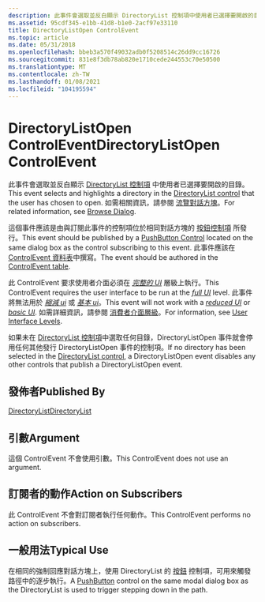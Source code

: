 ```yaml
---
description: 此事件會選取並反白顯示 DirectoryList 控制項中使用者已選擇要開啟的目錄。 如需相關資訊，請參閱流覽對話方塊。
ms.assetid: 95cdf345-e1bb-41d8-b1e0-2acf97e33110
title: DirectoryListOpen ControlEvent
ms.topic: article
ms.date: 05/31/2018
ms.openlocfilehash: bbeb3a570f49032adb0f5208514c26dd9cc16726
ms.sourcegitcommit: 831e8f3db78ab820e1710cede244553c70e50500
ms.translationtype: MT
ms.contentlocale: zh-TW
ms.lasthandoff: 01/08/2021
ms.locfileid: "104195594"
---
```

# <a name="directorylistopen-controlevent"></a><span data-ttu-id="9eaa4-104">DirectoryListOpen ControlEvent</span><span class="sxs-lookup"><span data-stu-id="9eaa4-104">DirectoryListOpen ControlEvent</span></span>

<span data-ttu-id="9eaa4-105">此事件會選取並反白顯示 [DirectoryList 控制項](directorylist-control.md) 中使用者已選擇要開啟的目錄。</span><span class="sxs-lookup"><span data-stu-id="9eaa4-105">This event selects and highlights a directory in the [DirectoryList control](directorylist-control.md) that the user has chosen to open.</span></span> <span data-ttu-id="9eaa4-106">如需相關資訊，請參閱 [流覽對話方塊](browse-dialog.md)。</span><span class="sxs-lookup"><span data-stu-id="9eaa4-106">For related information, see [Browse Dialog](browse-dialog.md).</span></span>

<span data-ttu-id="9eaa4-107">這個事件應該是由與訂閱此事件的控制項位於相同對話方塊的 [按鈕控制項](pushbutton-control.md) 所發行。</span><span class="sxs-lookup"><span data-stu-id="9eaa4-107">This event should be published by a [PushButton Control](pushbutton-control.md) located on the same dialog box as the control subscribing to this event.</span></span> <span data-ttu-id="9eaa4-108">此事件應該在 [ControlEvent 資料表](controlevent-table.md)中撰寫。</span><span class="sxs-lookup"><span data-stu-id="9eaa4-108">The event should be authored in the [ControlEvent table](controlevent-table.md).</span></span>

<span data-ttu-id="9eaa4-109">此 ControlEvent 要求使用者介面必須在 [*完整的 UI*](f-gly.md) 層級上執行。</span><span class="sxs-lookup"><span data-stu-id="9eaa4-109">This ControlEvent requires the user interface to be run at the [*full UI*](f-gly.md) level.</span></span> <span data-ttu-id="9eaa4-110">此事件將無法用於 [*縮減 ui*](r-gly.md) 或 [*基本 ui*](b-gly.md)。</span><span class="sxs-lookup"><span data-stu-id="9eaa4-110">This event will not work with a [*reduced UI*](r-gly.md) or [*basic UI*](b-gly.md).</span></span> <span data-ttu-id="9eaa4-111">如需詳細資訊，請參閱 [消費者介面層級](user-interface-levels.md)。</span><span class="sxs-lookup"><span data-stu-id="9eaa4-111">For information, see [User Interface Levels](user-interface-levels.md).</span></span>

<span data-ttu-id="9eaa4-112">如果未在 [DirectoryList 控制項](directorylist-control.md)中選取任何目錄，DirectoryListOpen 事件就會停用任何其他發行 DirectoryListOpen 事件的控制項。</span><span class="sxs-lookup"><span data-stu-id="9eaa4-112">If no directory has been selected in the [DirectoryList control](directorylist-control.md), a DirectoryListOpen event disables any other controls that publish a DirectoryListOpen event.</span></span>

## <a name="published-by"></a><span data-ttu-id="9eaa4-113">發佈者</span><span class="sxs-lookup"><span data-stu-id="9eaa4-113">Published By</span></span>

[<span data-ttu-id="9eaa4-114">DirectoryList</span><span class="sxs-lookup"><span data-stu-id="9eaa4-114">DirectoryList</span></span>](directorylist-control.md)

## <a name="argument"></a><span data-ttu-id="9eaa4-115">引數</span><span class="sxs-lookup"><span data-stu-id="9eaa4-115">Argument</span></span>

<span data-ttu-id="9eaa4-116">這個 ControlEvent 不會使用引數。</span><span class="sxs-lookup"><span data-stu-id="9eaa4-116">This ControlEvent does not use an argument.</span></span>

## <a name="action-on-subscribers"></a><span data-ttu-id="9eaa4-117">訂閱者的動作</span><span class="sxs-lookup"><span data-stu-id="9eaa4-117">Action on Subscribers</span></span>

<span data-ttu-id="9eaa4-118">此 ControlEvent 不會對訂閱者執行任何動作。</span><span class="sxs-lookup"><span data-stu-id="9eaa4-118">This ControlEvent performs no action on subscribers.</span></span>

## <a name="typical-use"></a><span data-ttu-id="9eaa4-119">一般用法</span><span class="sxs-lookup"><span data-stu-id="9eaa4-119">Typical Use</span></span>

<span data-ttu-id="9eaa4-120">在相同的強制回應對話方塊上，使用 DirectoryList 的 [按鈕](pushbutton-control.md) 控制項，可用來觸發路徑中的逐步執行。</span><span class="sxs-lookup"><span data-stu-id="9eaa4-120">A [PushButton](pushbutton-control.md) control on the same modal dialog box as the DirectoryList is used to trigger stepping down in the path.</span></span>

 

 



